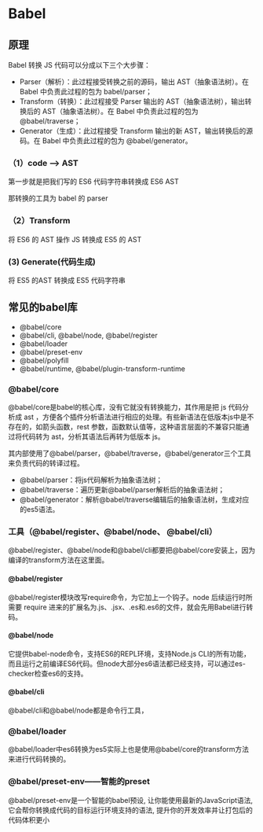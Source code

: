 # Babel
## 原理
Babel 转换 JS 代码可以分成以下三个大步骤：
- Parser（解析）：此过程接受转换之前的源码，输出 AST（抽象语法树）。在 Babel 中负责此过程的包为 babel/parser；
- Transform（转换）：此过程接受 Parser 输出的 AST（抽象语法树），输出转换后的 AST（抽象语法树）。在 Babel 中负责此过程的包为 @babel/traverse；
- Generator（生成）：此过程接受 Transform 输出的新 AST，输出转换后的源码。在 Babel 中负责此过程的包为 @babel/generator。

### （1）code --> AST
 第一步就是把我们写的 ES6 代码字符串转换成 ES6 AST

那转换的工具为 babel 的 parser
### （2）Transform
将 ES6 的 AST 操作 JS 转换成 ES5 的 AST

### (3) Generate(代码生成)
将 ES5 的AST 转换成 ES5 代码字符串

## 常见的babel库
- @babel/core
- @babel/cli, @babel/node, @babel/register
- @babel/loader
- @babel/preset-env
- @babel/polyfill
- @babel/runtime, @babel/plugin-transform-runtime
### @babel/core
@babel/core是babel的核心库，没有它就没有转换能力，其作用是把 js 代码分析成 ast ，方便各个插件分析语法进行相应的处理。有些新语法在低版本js中是不存在的，如箭头函数，rest 参数，函数默认值等，这种语言层面的不兼容只能通过将代码转为 ast，分析其语法后再转为低版本 js。
 
其内部使用了@babel/parser，@babel/traverse，@babel/generator三个工具来负责代码的转译过程。
- @babel/parser：将js代码解析为抽象语法树；
- @babel/traverse：遍历更新@babel/parser解析后的抽象语法树；
- @babel/generator：解析@babel/traverse编辑后的抽象语法树，生成对应的es5语法。
### 工具（@babel/register、@babel/node、 @babel/cli）
@babel/register、@babel/node和@babel/cli都要把@babel/core安装上，因为编译的transform方法在这里面。

#### @babel/register
@babel/register模块改写require命令，为它加上一个钩子。node 后续运行时所需要 require 进来的扩展名为.js、.jsx、.es和.es6的文件，就会先用Babel进行转码。

#### @babel/node
它提供babel-node命令，支持ES6的REPL环境，支持Node.js CLI的所有功能，而且运行之前编译ES6代码。但node大部分es6语法都已经支持，可以通过es-checker检查es6的支持。
#### @babel/cli
@babel/cli和@babel/node都是命令行工具，


### @babel/loader
@babel/loader中es6转换为es5实际上也是使用@babel/core的transform方法来进行代码转换的。

### @babel/preset-env——智能的preset
@babel/preset-env是一个智能的babel预设, 让你能使用最新的JavaScript语法, 它会帮你转换成代码的目标运行环境支持的语法, 提升你的开发效率并让打包后的代码体积更小
 

